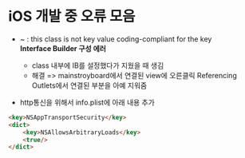 # iOS 개발 중 오류 모음

- ~ : this class is not key value coding-compliant for the key  
**Interface Builder 구성 에러**  
    - class 내부에 IB를 설정했다가 지웠을 때 생김  
    - 해결 => mainstroyboard에서 연결된 view에 오른클릭 Referencing Outlets에서 연결된 부분을 아예 지워줌

- http통신을 위해서 info.plist에 아래 내용 추가
```html
<key>NSAppTransportSecurity</key>
<dict>
    <key>NSAllowsArbitraryLoads</key>
    <true/>
</dict>
```